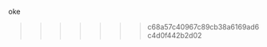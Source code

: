 oke

























































































































































































































>>>>>>> c68a57c40967c89cb38a6169ad6c4d0f442b2d02
